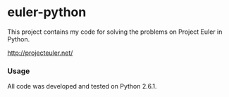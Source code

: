 euler-python
====

This project contains my code for solving the problems on Project Euler in
Python.

http://projecteuler.net/

### Usage

All code was developed and tested on Python 2.6.1.
